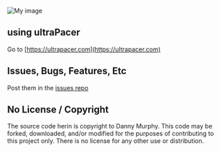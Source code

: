 ![My image](https://ultrapacer.com/public/favicon-96x96.png)

## using ultraPacer
Go to [https://ultrapacer.com](https://ultrapacer.com)

## Issues, Bugs, Features, Etc
Post them in the [issues repo](https://github.com/ultrapacer/issues/issues)

## No License / Copyright
The source code herin is copyright to Danny Murphy.
This code may be forked, downloaded, and/or modified for the purposes of
contributing to this project only. There is no license for any other use or
distribution.
